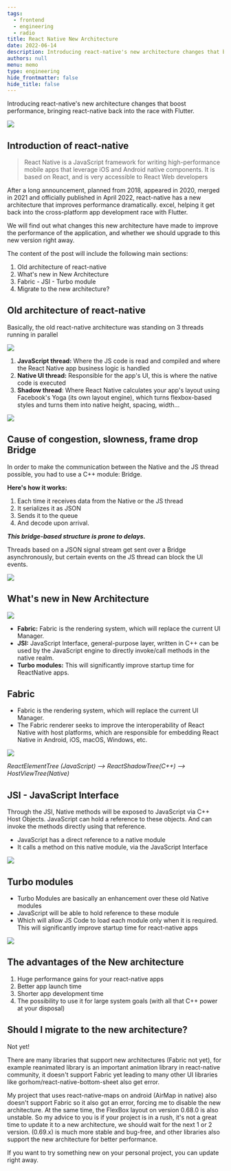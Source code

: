 ```yaml
---
tags: 
  - frontend
  - engineering
  - radio
title: React Native New Architecture
date: 2022-06-14
description: Introducing react-native's new architecture changes that boost performance, bringing react-native back into the race with Flutter.
authors: null
menu: memo
type: engineering
hide_frontmatter: false
hide_title: false
---
```


Introducing react-native's new architecture changes that boost performance, bringing react-native back into the race with Flutter.

![](assets/react-native-new-architecture_ca02c7ac30b22ad423bf3285f8cdaa16_md5.webp)

## Introduction of react-native
> React Native is a JavaScript framework for writing high-performance mobile apps that leverage iOS and Android native components. It is based on React, and is very accessible to React Web developers

After a long announcement, planned from 2018, appeared in 2020, merged in 2021 and officially published in April 2022, react-native has a new architecture that improves performance dramatically. excel, helping it get back into the cross-platform app development race with Flutter.

We will find out what changes this new architecture have made to improve the performance of the application, and whether we should upgrade to this new version right away.

The content of the post will include the following main sections:

1. Old architecture of react-native 
2. What's new in New Architecture 
3. Fabric - JSI - Turbo module  
4. Migrate to the new architecture? 

## Old architecture of react-native 
Basically, the old react-native architecture was standing on 3 threads running in parallel

![](assets/react-native-new-architecture_be56fa7f4ae19c9284e37e61706d1133_md5.webp)

1. **JavaScript thread:** Where the JS code is read and compiled and where the React Native app business logic is handled
2. **Native UI thread:** Responsible for the app's UI, this is where the native code is executed
3. **Shadow thread**: Where React Native calculates your app's layout using Facebook's Yoga (its own layout engine), which turns flexbox-based styles and turns them into native height, spacing, width...

![](assets/react-native-new-architecture_00906c2cfe7b99ad8994125f2dad50e8_md5.webp)

## Cause of congestion, slowness, frame drop Bridge  
In order to make the communication between the Native and the JS thread possible, you had to use a C++ module: Bridge.

**Here's how it works:**
1. Each time it receives data from the Native or the JS thread
2. It serializes it as JSON
3. Sends it to the queue
4. And decode upon arrival.

***This bridge-based structure is prone to delays.***

Threads based on a JSON signal stream get sent over a Bridge asynchronously, but certain events on the JS thread can block the UI events.

![](assets/react-native-new-architecture_044af91a93a00b09540b03b991e4e32a_md5.webp)

## What's new in New Architecture 
![](assets/react-native-new-architecture_fb23cab260bd0ec3a95ac7d6a69c461a_md5.webp)

* **Fabric:** Fabric is the rendering system, which will replace the current UI Manager.
* **JSI:** JavaScript Interface, general-purpose layer, written in C++ can be used by the JavaScript engine to directly invoke/call methods in the native realm.
* **Turbo modules:** This will significantly improve startup time for ReactNative apps.

## Fabric 
* Fabric is the rendering system, which will replace the current UI Manager.
* The Fabric renderer seeks to improve the interoperability of React Native with host platforms, which are responsible for embedding React Native in Android, iOS, macOS, Windows, etc.

![](assets/react-native-new-architecture_08f9602cedbc58744cf72fc3580bf068_md5.webp)

*ReactElementTree (JavaScript) --> ReactShadowTree(C++) --> HostViewTree(Native)*

## JSI - JavaScript Interface
Through the JSI, Native methods will be exposed to JavaScript via C++ Host Objects. JavaScript can hold a reference to these objects. And can invoke the methods directly using that reference.

* JavaScript has a direct reference to a native module
* It calls a method on this native module, via the JavaScript Interface

![](assets/react-native-new-architecture_1066bb62cbc4d9beda7e03d43006c669_md5.webp)

## Turbo modules 
* Turbo Modules are basically an enhancement over these old Native modules
* JavaScript will be able to hold reference to these module
* Which will allow JS Code to load each module only when it is required. This will significantly improve startup time for react-native apps

![](assets/react-native-new-architecture_193938237761968661a5f11f23670f3d_md5.webp)

## The advantages of the New architecture
1. Huge performance gains for your react-native apps
2. Better app launch time
3. Shorter app development time
4. The possibility to use it for large system goals (with all that C++ power at your disposal)

## Should I migrate to the new architecture?
Not yet!

There are many libraries that support new architectures (Fabric not yet), for example reanimated library is an important animation library in react-native community, it doesn't support Fabric yet leading to many other UI libraries like gorhom/react-native-bottom-sheet also get error. 

My project that uses react-native-maps on android (AirMap in native) also doesn't support Fabric so it also got an error, forcing me to disable the new architecture. At the same time, the FlexBox layout on version 0.68.0 is also unstable. So my advice to you is if your project is in a rush, it's not a great time to update it to a new architecture, we should wait for the next 1 or 2 version. (0.69.x) is much more stable and bug-free, and other libraries also support the new architecture for better performance.

If you want to try something new on your personal project, you can update right away.
